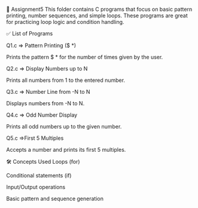 📁 Assignment5
This folder contains C programs that focus on basic pattern printing, number sequences, and simple loops. These programs are great for practicing loop logic and condition handling.

✅ List of Programs

Q1.c => Pattern Printing ($ *)

Prints the pattern $ * for the number of times given by the user.

Q2.c => Display Numbers up to N

Prints all numbers from 1 to the entered number.

Q3.c => Number Line from -N to N

Displays numbers from -N to N.

Q4.c => Odd Number Display

Prints all odd numbers up to the given number.

Q5.c =>First 5 Multiples

Accepts a number and prints its first 5 multiples.

🛠 Concepts Used
Loops (for)

Conditional statements (if)

Input/Output operations

Basic pattern and sequence generation